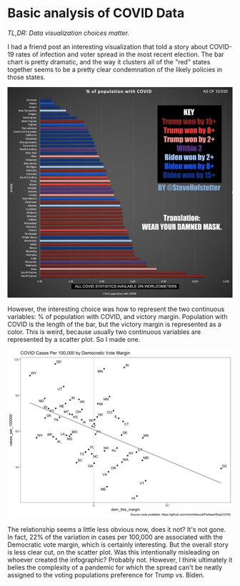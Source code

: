 # Basic analysis of COVID Data

_TL,DR: Data visualization choices matter._ 

I had a friend post an interesting visualization that told a story about COVID-19 rates of infection and voter spread in the most recent election. The bar chart is pretty dramatic, and the way it clusters all of the "red" states together seems to be a pretty clear condemnation of the likely policies in those states.

![](original.jpg)

However, the interesting choice was how to represent the two continuous variables: % of population with COVID, and victory margin. Population with COVID is the length of the bar, but the victory margin is represented as a color. This is weird, because usually two continuous variables are represented by a scatter plot. So I made one.

![](scatter.png)

The relationship seems a little less obvious now, does it not? It's not gone. In fact, 22% of the variation in cases per 100,000 are associated with the Democratic vote margin, which is certainly interesting. But the overall story is less clear cut, on the scatter plot. Was this intentionally misleading on whoever created the infographic? Probably not. However, I think ultimately it belies the complexity of a pandemic for which the spread can't be neatly assigned to the voting populations preference for Trump vs. Biden.
